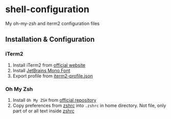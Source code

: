 # shell-configuration
My oh-my-zsh and iterm2 configuration files

## Installation & Configuration

### iTerm2
1. Install iTerm2 from [official website](https://www.iterm2.com)
2. Install [JetBrains Mono Font](https://www.jetbrains.com/lp/mono/)
3. Export profile from [iterm2-profile.json](./iterm2-profile.json)

### Oh My Zsh
1. Install `Oh My ZSH` from [official repository](https://github.com/ohmyzsh/ohmyzsh)
2. Copy preferences from [zshrc](./zshrc) into `.zshrc` in home directory. Not file, only part of or all text inside [zshrc](./zshrc)
